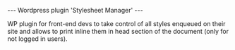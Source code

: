 --- Wordpress plugin 'Stylesheet Manager' --- 

WP plugin for front-end devs to take control of all styles enqueued on their site and allows to print inline them in head section of the document (only for not logged in users).

